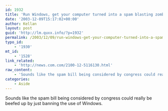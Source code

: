 ```yaml
---
id: 1932
title: 'Run Windows, get your computer turned into a spam blasting zombie.'
date: '2003-12-09T15:17:02+00:00'
author: Kellan
layout: post
guid: 'http://lm.quxx.info/?p=1932'
permalink: /2003/12/09/run-windows-get-your-computer-turned-into-a-spam-blasting-zombie/
typo_id:
    - '1930'
mt_id:
    - '1528'
link_related:
    - 'http://news.com.com/2100-12-5116130.html'
raw_content:
    - 'Sounds like the spam bill being considered by congress could really be beefed up by just banning the use of Windows.'
categories:
    - Aside
---
```


Sounds like the spam bill being considered by congress could really be beefed up by just banning the use of Windows.